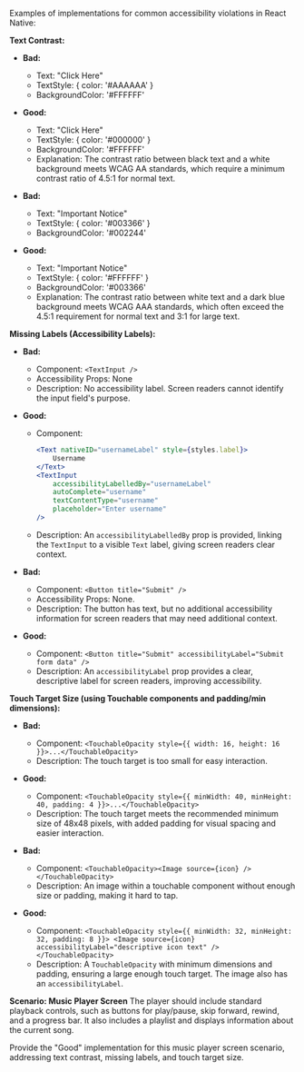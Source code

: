 Examples of implementations for common accessibility violations in React Native:

**Text Contrast:**

- **Bad:**
  - Text: "Click Here"
  - TextStyle: { color: '#AAAAAA' }
  - BackgroundColor: '#FFFFFF'
- **Good:**

  - Text: "Click Here"
  - TextStyle: { color: '#000000' }
  - BackgroundColor: '#FFFFFF'
  - Explanation: The contrast ratio between black text and a white background meets WCAG AA standards, which require a minimum contrast ratio of 4.5:1 for normal text.

- **Bad:**
  - Text: "Important Notice"
  - TextStyle: { color: '#003366' }
  - BackgroundColor: '#002244'
- **Good:**
  - Text: "Important Notice"
  - TextStyle: { color: '#FFFFFF' }
  - BackgroundColor: '#003366'
  - Explanation: The contrast ratio between white text and a dark blue background meets WCAG AAA standards, which often exceed the 4.5:1 requirement for normal text and 3:1 for large text.

**Missing Labels (Accessibility Labels):**

- **Bad:**
  - Component: `<TextInput />`
  - Accessibility Props: None
  - Description: No accessibility label. Screen readers cannot identify the input field's purpose.
- **Good:**

  - Component:
    ```jsx
    <Text nativeID="usernameLabel" style={styles.label}>
        Username
    </Text>
    <TextInput
        accessibilityLabelledBy="usernameLabel"
        autoComplete="username"
        textContentType="username"
        placeholder="Enter username"
    />
    ```
  - Description: An `accessibilityLabelledBy` prop is provided, linking the `TextInput` to a visible `Text` label, giving screen readers clear context.

- **Bad:**
  - Component: `<Button title="Submit" />`
  - Accessibility Props: None.
  - Description: The button has text, but no additional accessibility information for screen readers that may need additional context.
- **Good:**
  - Component: `<Button title="Submit" accessibilityLabel="Submit form data" />`
  - Description: An `accessibilityLabel` prop provides a clear, descriptive label for screen readers, improving accessibility.

**Touch Target Size (using Touchable components and padding/min dimensions):**

- **Bad:**
  - Component: `<TouchableOpacity style={{ width: 16, height: 16 }}>...</TouchableOpacity>`
  - Description: The touch target is too small for easy interaction.
- **Good:**

  - Component: `<TouchableOpacity style={{ minWidth: 40, minHeight: 40, padding: 4 }}>...</TouchableOpacity>`
  - Description: The touch target meets the recommended minimum size of 48x48 pixels, with added padding for visual spacing and easier interaction.

- **Bad:**
  - Component: `<TouchableOpacity><Image source={icon} /></TouchableOpacity>`
  - Description: An image within a touchable component without enough size or padding, making it hard to tap.
- **Good:**
  - Component: `<TouchableOpacity style={{ minWidth: 32, minHeight: 32, padding: 8 }}> <Image source={icon} accessibilityLabel="descriptive icon text" /> </TouchableOpacity>`
  - Description: A `TouchableOpacity` with minimum dimensions and padding, ensuring a large enough touch target. The image also has an `accessibilityLabel`.

**Scenario: Music Player Screen**
The player should include standard playback controls, such as buttons for play/pause, skip forward, rewind, and a progress bar. It also includes a playlist and displays information about the current song.

Provide the "Good" implementation for this music player screen scenario, addressing text contrast, missing labels, and touch target size.
